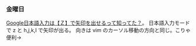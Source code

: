 ### 金曜日

[Google日本語入力は【Ｚ】で矢印を出せるって知ってた？](https://www.goodspress.jp/howto/258832/2/)。
日本語入力モードで z と h,j,k,l で矢印が出る。
向きは vim のカーソル移動の方向と同じ。こりゃ便利→
